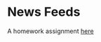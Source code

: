 # News Feeds

A homework assignment [here](http://www.se.rit.edu/~swen-344/homeworks/IndividualFeed.html)


